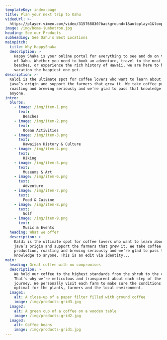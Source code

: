 ```yaml
---
templateKey: index-page
title: Plan your next trip to Oahu
videoUrl: >-
  https://player.vimeo.com/video/315768830?background=1&autoplay=1&loop=1&byline=0&title=0
image: /img/home-jumbotron.jpg
heading: See our Products
subheading: See Oahu's Best Locations
mainpitch:
  title: Why HappyShaka
  description: >
    Happy Shaka is your online portal for everything to see and do on the island
    of Oahu. Whether you need to book an adventure, travel to the most iconic
    beaches, or experience the rich history of Hawaii, we are here to help your
    vacation the happiest one yet.
description: >-
  Kaldi is the ultimate spot for coffee lovers who want to learn about their
  java’s origin and support the farmers that grew it. We take coffee production,
  roasting and brewing seriously and we’re glad to pass that knowledge to
  anyone.
intro:
  blurbs:
    - image: /img/item-1.png
      text: |
        Beaches
    - image: /img/item-2.png
      text: |
        Ocean Activities
    - image: /img/item-3.png
      text: |
        Hawaiian History & Culture
    - image: /img/item-4.png
      text: |
        Hiking
    - image: /img/item-5.png
      text: |
        Museums & Art
    - image: /img/item-6.png
      text: |
        Adventure
    - image: /img/item-7.png
      text: |
        Food & Cuisine
    - image: /img/item-8.png
      text: |
        Golf
    - image: /img/item-9.png
      text: |
        Music & Events
  heading: What we offer
  description: >
    Kaldi is the ultimate spot for coffee lovers who want to learn about their
    java’s origin and support the farmers that grew it. We take coffee
    production, roasting and brewing seriously and we’re glad to pass that
    knowledge to anyone. This is an edit via identity...
main:
  heading: Great coffee with no compromises
  description: >
    We hold our coffee to the highest standards from the shrub to the cup.
    That’s why we’re meticulous and transparent about each step of the coffee’s
    journey. We personally visit each farm to make sure the conditions are
    optimal for the plants, farmers and the local environment.
  image1:
    alt: A close-up of a paper filter filled with ground coffee
    image: /img/products-grid3.jpg
  image2:
    alt: A green cup of a coffee on a wooden table
    image: /img/products-grid2.jpg
  image3:
    alt: Coffee beans
    image: /img/products-grid1.jpg
---
```


